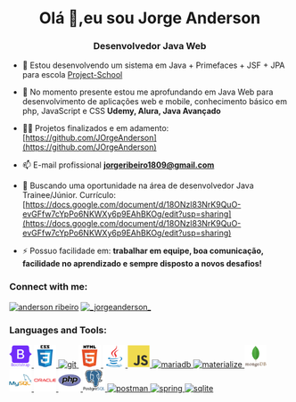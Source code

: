 <h1 align="center">Olá 👋,eu sou Jorge Anderson</h1>
<h3 align="center">Desenvolvedor Java Web</h3>

- 🔭 Estou desenvolvendo um sistema em Java + Primefaces + JSF + JPA para escola [Project-School](https://github.com/JOrgeAnderson/project-school.git)

- 🌱 No momento presente estou me aprofundando em Java Web para desenvolvimento de aplicações web e mobile, conhecimento básico em php, JavaScript e CSS **Udemy, Alura, Java Avançado**

- 👨‍💻 Projetos finalizados e em adamento: [https://github.com/JOrgeAnderson](https://github.com/JOrgeAnderson)

- 📫 E-mail profissional **jorgeribeiro1809@gmail.com**

- 📄 Buscando uma oportunidade na área de desenvolvedor Java Trainee/Júnior. Currículo: [https://docs.google.com/document/d/18ONzl83NrK9QuO-evGFfw7cYpPo6NKWXy6p9EAhBKOg/edit?usp=sharing](https://docs.google.com/document/d/18ONzl83NrK9QuO-evGFfw7cYpPo6NKWXy6p9EAhBKOg/edit?usp=sharing)

- ⚡ Possuo facilidade em: **trabalhar em equipe, boa comunicação, facilidade no aprendizado e sempre disposto a novos desafios!**

<h3 align="left">Connect with me:</h3>
<p align="left">
<a href="https://linkedin.com/in/anderson ribeiro" target="blank"><img align="center" src="https://cdn.jsdelivr.net/npm/simple-icons@3.0.1/icons/linkedin.svg" alt="anderson ribeiro" height="30" width="40" /></a>
<a href="https://instagram.com/_jorgeanderson_" target="blank"><img align="center" src="https://cdn.jsdelivr.net/npm/simple-icons@3.0.1/icons/instagram.svg" alt="_jorgeanderson_" height="30" width="40" /></a>
</p>

<h3 align="left">Languages and Tools:</h3>
<p align="left"> <a href="https://getbootstrap.com" target="_blank"> <img src="https://raw.githubusercontent.com/devicons/devicon/master/icons/bootstrap/bootstrap-plain-wordmark.svg" alt="bootstrap" width="40" height="40"/> </a> <a href="https://www.w3schools.com/css/" target="_blank"> <img src="https://raw.githubusercontent.com/devicons/devicon/master/icons/css3/css3-original-wordmark.svg" alt="css3" width="40" height="40"/> </a> <a href="https://git-scm.com/" target="_blank"> <img src="https://www.vectorlogo.zone/logos/git-scm/git-scm-icon.svg" alt="git" width="40" height="40"/> </a> <a href="https://www.w3.org/html/" target="_blank"> <img src="https://raw.githubusercontent.com/devicons/devicon/master/icons/html5/html5-original-wordmark.svg" alt="html5" width="40" height="40"/> </a> <a href="https://www.java.com" target="_blank"> <img src="https://raw.githubusercontent.com/devicons/devicon/master/icons/java/java-original.svg" alt="java" width="40" height="40"/> </a> <a href="https://developer.mozilla.org/en-US/docs/Web/JavaScript" target="_blank"> <img src="https://raw.githubusercontent.com/devicons/devicon/master/icons/javascript/javascript-original.svg" alt="javascript" width="40" height="40"/> </a> <a href="https://mariadb.org/" target="_blank"> <img src="https://www.vectorlogo.zone/logos/mariadb/mariadb-icon.svg" alt="mariadb" width="40" height="40"/> </a> <a href="https://materializecss.com/" target="_blank"> <img src="https://raw.githubusercontent.com/prplx/svg-logos/5585531d45d294869c4eaab4d7cf2e9c167710a9/svg/materialize.svg" alt="materialize" width="40" height="40"/> </a> <a href="https://www.mongodb.com/" target="_blank"> <img src="https://raw.githubusercontent.com/devicons/devicon/master/icons/mongodb/mongodb-original-wordmark.svg" alt="mongodb" width="40" height="40"/> </a> <a href="https://www.mysql.com/" target="_blank"> <img src="https://raw.githubusercontent.com/devicons/devicon/master/icons/mysql/mysql-original-wordmark.svg" alt="mysql" width="40" height="40"/> </a> <a href="https://www.oracle.com/" target="_blank"> <img src="https://raw.githubusercontent.com/devicons/devicon/master/icons/oracle/oracle-original.svg" alt="oracle" width="40" height="40"/> </a> <a href="https://www.php.net" target="_blank"> <img src="https://raw.githubusercontent.com/devicons/devicon/master/icons/php/php-original.svg" alt="php" width="40" height="40"/> </a> <a href="https://www.postgresql.org" target="_blank"> <img src="https://raw.githubusercontent.com/devicons/devicon/master/icons/postgresql/postgresql-original-wordmark.svg" alt="postgresql" width="40" height="40"/> </a> <a href="https://postman.com" target="_blank"> <img src="https://www.vectorlogo.zone/logos/getpostman/getpostman-icon.svg" alt="postman" width="40" height="40"/> </a> <a href="https://spring.io/" target="_blank"> <img src="https://www.vectorlogo.zone/logos/springio/springio-icon.svg" alt="spring" width="40" height="40"/> </a> <a href="https://www.sqlite.org/" target="_blank"> <img src="https://www.vectorlogo.zone/logos/sqlite/sqlite-icon.svg" alt="sqlite" width="40" height="40"/> </a> </p>
